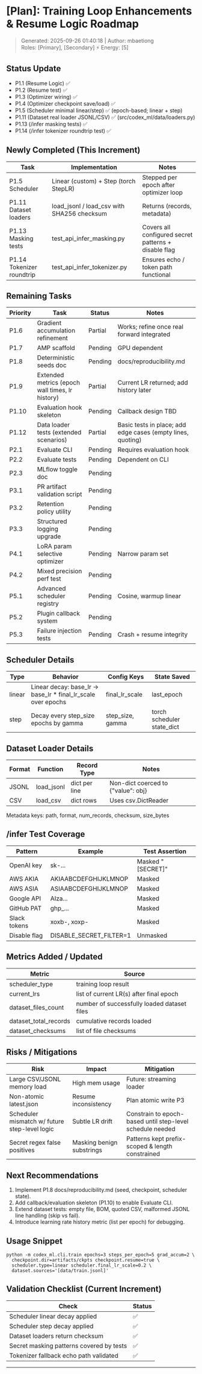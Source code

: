 # [Plan]: Training Loop Enhancements & Resume Logic Roadmap
> Generated: 2025-09-26 01:40:18 | Author: mbaetiong  
Roles: [Primary], [Secondary] ⚡ Energy: [5]

## Status Update
- P1.1 (Resume Logic) ✅
- P1.2 (Resume test) ✅
- P1.3 (Optimizer wiring) ✅
- P1.4 (Optimizer checkpoint save/load) ✅
- P1.5 (Scheduler minimal linear/step) ✅ (epoch-based; linear + step)
- P1.11 (Dataset real loader JSONL/CSV) ✅ (src/codex_ml/data/loaders.py)
- P1.13 (/infer masking tests) ✅
- P1.14 (/infer tokenizer roundtrip test) ✅

## Newly Completed (This Increment)
| Task | Implementation | Notes |
|------|---------------|-------|
| P1.5 Scheduler | Linear (custom) + Step (torch StepLR) | Stepped per epoch after optimizer loop |
| P1.11 Dataset loaders | load_jsonl / load_csv with SHA256 checksum | Returns (records, metadata) |
| P1.13 Masking tests | test_api_infer_masking.py | Covers all configured secret patterns + disable flag |
| P1.14 Tokenizer roundtrip | test_api_infer_tokenizer.py | Ensures echo / token path functional |

## Remaining Tasks
| Priority | Task | Status | Notes |
|----------|------|--------|-------|
| P1.6 | Gradient accumulation refinement | Partial | Works; refine once real forward integrated |
| P1.7 | AMP scaffold | Pending | GPU dependent |
| P1.8 | Deterministic seeds doc | Pending | docs/reproducibility.md |
| P1.9 | Extended metrics (epoch wall times, lr history) | Partial | Current LR returned; add history later |
| P1.10 | Evaluation hook skeleton | Pending | Callback design TBD |
| P1.12 | Data loader tests (extended scenarios) | Partial | Basic tests in place; add edge cases (empty lines, quoting) |
| P2.1 | Evaluate CLI | Pending | Requires evaluation hook |
| P2.2 | Evaluate tests | Pending | Dependent on CLI |
| P2.3 | MLflow toggle doc | Pending | |
| P3.1 | PR artifact validation script | Pending | |
| P3.2 | Retention policy utility | Pending | |
| P3.3 | Structured logging upgrade | Pending | |
| P4.1 | LoRA param selective optimizer | Pending | Narrow param set |
| P4.2 | Mixed precision perf test | Pending | |
| P5.1 | Advanced scheduler registry | Pending | Cosine, warmup linear |
| P5.2 | Plugin callback system | Pending | |
| P5.3 | Failure injection tests | Pending | Crash + resume integrity |

## Scheduler Details
| Type | Behavior | Config Keys | State Saved |
|------|----------|------------|-------------|
| linear | Linear decay: base_lr -> base_lr * final_lr_scale over epochs | final_lr_scale | last_epoch |
| step | Decay every step_size epochs by gamma | step_size, gamma | torch scheduler state_dict |

## Dataset Loader Details
| Format | Function | Record Type | Notes |
|--------|----------|-------------|-------|
| JSONL | load_jsonl | dict per line | Non-dict coerced to {"value": obj} |
| CSV | load_csv | dict rows | Uses csv.DictReader |

Metadata keys: path, format, num_records, checksum, size_bytes

## /infer Test Coverage
| Pattern | Example | Test Assertion |
|---------|---------|----------------|
| OpenAI key | sk-... | Masked "[SECRET]" |
| AWS AKIA | AKIAABCDEFGHIJKLMNOP | Masked |
| AWS ASIA | ASIAABCDEFGHIJKLMNOP | Masked |
| Google API | AIza... | Masked |
| GitHub PAT | ghp_... | Masked |
| Slack tokens | xoxb-, xoxp- | Masked |
| Disable flag | DISABLE_SECRET_FILTER=1 | Unmasked |

## Metrics Added / Updated
| Metric | Source |
|--------|--------|
| scheduler_type | training loop result |
| current_lrs | list of current LR(s) after final epoch |
| dataset_files_count | number of successfully loaded dataset files |
| dataset_total_records | cumulative records loaded |
| dataset_checksums | list of file checksums |

## Risks / Mitigations
| Risk | Impact | Mitigation |
|------|--------|------------|
| Large CSV/JSONL memory load | High mem usage | Future: streaming loader |
| Non-atomic latest.json | Resume inconsistency | Plan atomic write P3 |
| Scheduler mismatch w/ future step-level logic | Subtle LR drift | Constrain to epoch-based until step-level schedule needed |
| Secret regex false positives | Masking benign substrings | Patterns kept prefix-scoped & length constrained |

## Next Recommendations
1. Implement P1.8 docs/reproducibility.md (seed, checkpoint, scheduler state).
2. Add callback/evaluation skeleton (P1.10) to enable Evaluate CLI.
3. Extend dataset tests: empty file, BOM, quoted CSV, malformed JSONL line handling (skip vs fail).
4. Introduce learning rate history metric (list per epoch) for debugging.

## Usage Snippet
```
python -m codex_ml.cli.train epochs=3 steps_per_epoch=5 grad_accum=2 \
  checkpoint.dir=artifacts/ckpts checkpoint.resume=true \
  scheduler.type=linear scheduler.final_lr_scale=0.2 \
  dataset.sources='[data/train.jsonl]'
```

## Validation Checklist (Current Increment)
| Check | Status |
|-------|--------|
| Scheduler linear decay applied | ✅ |
| Scheduler step decay applied | ✅ |
| Dataset loaders return checksum | ✅ |
| Secret masking patterns covered by tests | ✅ |
| Tokenizer fallback echo path validated | ✅ |

---
```